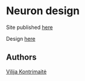 # Neuron design

Site published [here](https://vikontrimaite.github.io/coming-soon-page/index.html)

Design [here](http://demo.auburnforest.com/html/neuron/demo/index.html?email=marija%40gmail.com)

## Authors
[Vilija Kontrimaitė](https://github.com/vikontrimaite)
